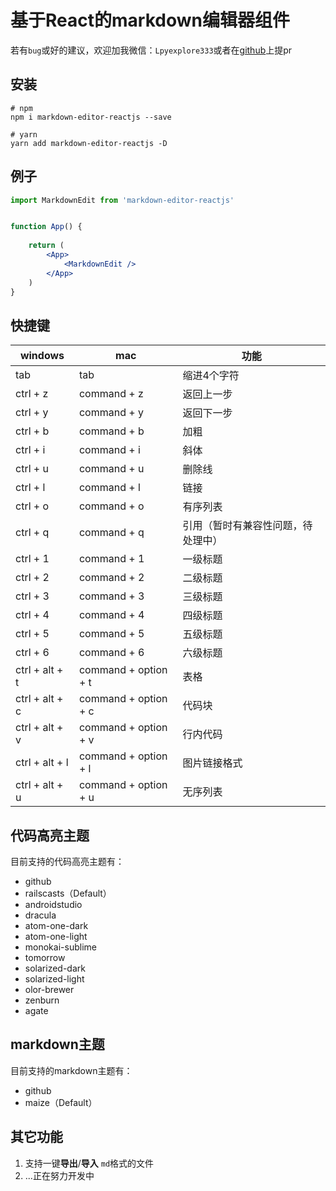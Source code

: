 # 基于React的markdown编辑器组件

若有`bug`或好的建议，欢迎加我微信：`Lpyexplore333`或者在[github](https://github.com/zero2one3/markdown-editor-reactjs)上提pr

## 安装

```shell
# npm
npm i markdown-editor-reactjs --save

# yarn
yarn add markdown-editor-reactjs -D
```

## 例子

```jsx
import MarkdownEdit from 'markdown-editor-reactjs'


function App() {
    
    return (
        <App>
            <MarkdownEdit />
        </App>
    )
}
```


## 快捷键

| windows | mac | 功能 |
| --- | --- | --- |
| tab | tab | 缩进4个字符 |
| ctrl + z | command + z | 返回上一步 |
| ctrl + y | command + y | 返回下一步 |
| ctrl + b | command + b | 加粗 |
| ctrl + i | command + i | 斜体 |
| ctrl + u | command + u | 删除线 |
| ctrl + l | command + l | 链接 |
| ctrl + o | command + o | 有序列表 |
| ctrl + q | command + q | 引用（暂时有兼容性问题，待处理中） |
| ctrl + 1 | command + 1 | 一级标题 |
| ctrl + 2 | command + 2 | 二级标题 |
| ctrl + 3 | command + 3 | 三级标题 |
| ctrl + 4 | command + 4 | 四级标题 |
| ctrl + 5 | command + 5 | 五级标题 |
| ctrl + 6 | command + 6 | 六级标题 |
| ctrl + alt + t | command + option + t | 表格 |
| ctrl + alt + c | command + option + c | 代码块 |
| ctrl + alt + v | command + option + v | 行内代码 |
| ctrl + alt + l | command + option + l | 图片链接格式 |
| ctrl + alt + u | command + option + u | 无序列表 |

## 代码高亮主题

目前支持的代码高亮主题有：
- github
- railscasts（Default）
- androidstudio
- dracula
- atom-one-dark
- atom-one-light
- monokai-sublime
- tomorrow
- solarized-dark
- solarized-light
- olor-brewer
- zenburn
- agate

## markdown主题

目前支持的markdown主题有：
- github
- maize（Default）

## 其它功能

1. 支持一键**导出**/**导入** `md`格式的文件
2. ...正在努力开发中